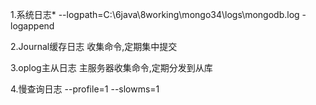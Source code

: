 



1.系统日志*
--logpath=C:\6java\8working\mongo34\logs\mongodb.log -logappend


2.Journal缓存日志
收集命令,定期集中提交



3.oplog主从日志
主服务器收集命令,定期分发到从库



4.慢查询日志
--profile=1 --slowms=1
